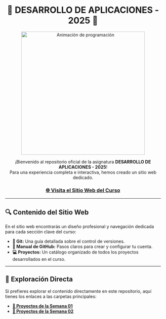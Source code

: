 <h1 align="center">🚀 DESARROLLO DE APLICACIONES - 2025 🚀</h1>

<p align="center">
  <img src="https://media.giphy.com/media/xTiTny8DFgqgl2xjDi/giphy.gif" alt="Animación de programación" width="400" />
</p>

<p align="center">
  ¡Bienvenido al repositorio oficial de la asignatura <b>DESARROLLO DE APLICACIONES - 2025</b>!
  <br>
  Para una experiencia completa e interactiva, hemos creado un sitio web dedicado.
</p>

<div align="center">
  <a href="https://diegoflores2025.github.io/APLICACIONES-2025/" target="_blank">
    <h3>🌐 Visita el Sitio Web del Curso</h3>
  </a>
</div>

---

## 🔍 Contenido del Sitio Web

En el sitio web encontrarás un diseño profesional y navegación dedicada para cada sección clave del curso:

* **🔧 Git:** Una guía detallada sobre el control de versiones.
* **🐙 Manual de GitHub:** Pasos claros para crear y configurar tu cuenta.
* **💻 Proyectos:** Un catálogo organizado de todos los proyectos desarrollados en el curso.

---

## 📂 Exploración Directa

Si prefieres explorar el contenido directamente en este repositorio, aquí tienes los enlaces a las carpetas principales:

* [**📁 Proyectos de la Semana 01**](https://github.com/DiegoFlores2025/APLICACIONES-2025-2/tree/a2341959da7a204cfd8f4762b1ef2f419ba988c6/SEMANA%2001)
* [**📁 Proyectos de la Semana 02**](https://github.com/DiegoFlores2025/APLICACIONES-2025-2/tree/a2341959da7a204cfd8f4762b1ef2f419ba988c6/SEMANA%2002)
